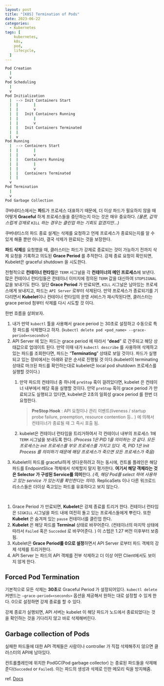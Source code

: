 ```yaml
---
layout: post
title: "[K8S] Termination of Pods"
date: 2023-06-22
categories:
  - Kubernetes
tags: [
    kubernetes,
    k8s,
    pod,
    lifecycle,
  ]
---
```


```bash
Pod Creation
  |
  v
Pod Scheduling
  |
  v
Pod Initialization
  |  --> Init Containers Start
  |  |       |
  |  |       v
  |  |   Init Containers Running
  |  |       |
  |  |       v
  |  |   Init Containers Terminated
  |  |
  |  v
Pod Running
  |  --> Containers Start
  |  |       |
  |  |       v
  |  |   Containers Running
  |  |       |
  |  |       v
  |  |   Containers Terminated
  |  |
  v
Pod Termination
  |
  v
Pod Garbage Collection
```

쿠버네티스에서는 **파드**가 프로세스 대표하기 때문에, 더 이상 파드가 필요하지 않을 때 어떻게 **Graceful** 하게 프로세스들을 중단하는지 아는 것은 매우 중요하다. *(물론, 갑작스럽게 강제로 `KILL` 하는 경우는 클린업 하는 기회도 없겠지만…)*
<br>

쿠버네티스의 파드 종료 설계는 삭제를 요청하고 언제 프로세스가 종료되는지를 알 수 있게 해줄 뿐만 아니라, 결국 삭제가 완료되는 것을 보장한다. 

**파드 삭제**를 요청했을 때, 클러스터는 파드가 강제로 종료되는 것이 가능하기 전까지 삭제 요청을 기록하고 의도된 **Grace Period** 를 추적한다. 강제 종료 요청이 확인되면, Kubelet은 graceful shutdown 을 시도한다.
<br>

전형적으로 **컨테이너 런타임**은 `TERM` 시그널을 각 **컨테이너의 메인 프로세스**에 보낸다. 많은 컨테이너 런타임들은 컨테이너 이미지에 정의된 `TERM` 값을 대신하여  `STOPSIGNAL` 값을 보내기도 한다. 일단 **Grace Period** 가 만료되면, `KILL` 시그널은 남아있는 프로세스에게 보내지고, 파드는 `API Server` 로부터 삭제된다. 만약 프로세스가 종료되기를 기다리면서 **Kubelet**이나 컨테이너 런타임의 운영 서비스가 재시작된다면, 클러스터는 grace period 첨부터 삭제를 다시 시도할 것 이다.
<br>

한번 흐름을 살펴보자. 

1. 내가 만약 `kubectl` 툴을 사용해서 grace period 는 30초로 설정하고 수동으로 특정 파드를 삭제했다고 하자. (`kubectl delete pod <pod_name> --grace-period=<seconds>`)
2. API Server 에 있는 파드는 grace period 에 따라서 “**dead**” 로 간주되고 해당 상태값으로 업데이트 된다. 만약 이때 내가 `kubectl describe` 를 사용하여 삭제하고 있는 파드를 조회한다면, 파드는 “**Terminating**” 상태로 보일 것이다. 파드가 실행되고 있는 장비에서는 아래와 같은 순서로 진행될 것 이다.(kubelet이 terminating 상태로 마크된 파드를 확인하는대로 kubelet은 local pod shutdown 프로세스를 실행할 것이다.)
    1. 만약 파드의 컨테이너 중 하나에 `preStop` 훅이 걸려있다면, kubelet 은 컨테이너 내부에서 해당 훅을 실행할 것이다. 만약 `preStop` 훅이 grace period 가 만료되고도 실행되고 있다면, kubelet은 2초의 일회성 grace period 를 한번 더 요청한다. 
        
        > **PreStop Hook** : API 요청이나 관리 이벤트(liveness / startup probe failure, preemption, resource contention 등.. ) 에 의해서 컨테이너가 종료될 때 그 즉시 호출 됨.
        > 
    2. kubelet은 컨테이너 런타임을 트리거하여서 각 컨테이너 내부의 프로세스 1에 `TERM` 시그널을 보내도록 한다. *(Process 1은 PID 1을 의미하는 것 같다. 모든 프로세스는 init 프로세스를 부모 프로세스를 가지고 있다. 즉, PID 1은 Init Process 를 의미하기 때문에 해당 프로세스가 죽으면 모든 프로세스가 죽음)*
3. Kubelet이 파드를 graceful하게 셧다운하려고 하는 동시에, 컨트롤 플레인은 해당 파드를 EndpointSlice 객체에서 삭제할지 말지 평가한다. **여기서 해당 객체라는 것은 Selector 가 구성된 Service를 의미**한다. *(즉, 해당 Pod를 select 하여 사용하고 있는 service 가 있는지를 확인한다는 의미).* ReplicaSets 이나 다른 워크로드 리소스들은 더이상 죽고있는 파드를 유효하다고 보지 않는다. 
<br>

1. Grace Period 가 만료되면, **Kubelet**은 강제 종료를 트리거 한다. 컨테이너 런타임은 `SIGKILL` 시그널을 파드 내에 여전히 돌고 있는 프로세스들에게 뿌린다. 또한 **Kubelet** 은 숨겨져 있는 `pause` 컨테이너를 클린업 한다. 
2. **Kubelet** 은 해당 파드를 **Terminal** 상태로 바꾸어준다. (컨테이너의 마지막 상태에 따라서 `Failed` 혹은 `Succeded` 로 바꾸어준다. ) 이 스텝은 1.27 버전 이후부터 보증됨.
3. Kubelet은 **Grace Period를 0으로 설정**하면서 API Server 로부터 파드 객체의 강제 삭제를 트리거한다. 
4. API Server 는 파드의 API 객체를 전부 삭제하고 더 이상 어떤 Client에서도 보이지 않게 한다. 

## Forced Pod Termination

기본적으로 모든 삭제는 **30초**로 Graceful Period 가 설정되어있다. `kubectl delete` 커맨드는 `—grace-period=<seconds>` 옵션을 제공해서 원하는 대로 설정할 수 있게 한다. 0으로 설정하면 강제 종료를 할 수 있다. 

강제 종료가 실행되면, API 서버는 kubelet 이 해당 파드가 노드에서 종료되었다는 것을 확인하는 것을 기다리지 않고 바로 삭제해버린다.

## Garbage collection of Pods

실패한 파드들에 대한 API 객체들은 사람이나 controller 가 직접 삭제해주지 않으면 클러스터의 API에 남아있다. 

컨트롤플레인에 위치한 PodGC(Pod garbage collector) 는 종료된 파드들을 삭제해준다(`Succeded` or `Failed`). 이는 파드의 생성과 삭제로 인한 메모리 릭을 방지해줌. 

ref. [Docs](https://kubernetes.io/docs/concepts/workloads/pods/pod-lifecycle/#pod-termination)